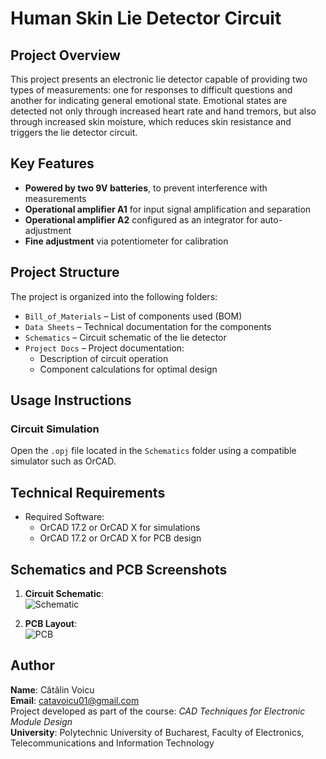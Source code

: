 # Human Skin Lie Detector Circuit

## Project Overview

This project presents an electronic lie detector capable of providing two types of measurements: one for responses to difficult questions and another for indicating general emotional state. Emotional states are detected not only through increased heart rate and hand tremors, but also through increased skin moisture, which reduces skin resistance and triggers the lie detector circuit.

## Key Features

- **Powered by two 9V batteries**, to prevent interference with measurements  
- **Operational amplifier A1** for input signal amplification and separation  
- **Operational amplifier A2** configured as an integrator for auto-adjustment  
- **Fine adjustment** via potentiometer for calibration  

## Project Structure

The project is organized into the following folders:

- `Bill_of_Materials` – List of components used (BOM)
- `Data Sheets` – Technical documentation for the components
- `Schematics` – Circuit schematic of the lie detector
- `Project Docs` – Project documentation:
  - Description of circuit operation  
  - Component calculations for optimal design

## Usage Instructions

### Circuit Simulation

Open the `.opj` file located in the `Schematics` folder using a compatible simulator such as OrCAD.

## Technical Requirements

- Required Software:
  - OrCAD 17.2 or OrCAD X for simulations
  - OrCAD 17.2 or OrCAD X for PCB design

## Schematics and PCB Screenshots

1. **Circuit Schematic**:  
   ![Schematic](https://github.com/user-attachments/assets/0b09990f-97f6-44a7-b949-0f0ce008b7cc)

2. **PCB Layout**:  
   ![PCB](https://github.com/user-attachments/assets/657064f6-a793-4504-9700-3767f7864680)

## Author

**Name**: Cătălin Voicu  
**Email**: catavoicu01@gmail.com  
Project developed as part of the course: *CAD Techniques for Electronic Module Design*  
**University**: Polytechnic University of Bucharest, Faculty of Electronics, Telecommunications and Information Technology
